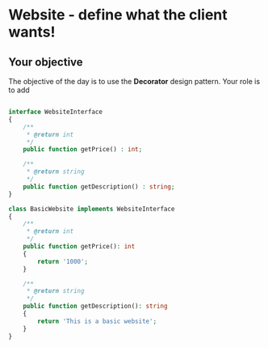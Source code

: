 # Website - define what the client wants!

## Your objective

The objective of the day is to use the **Decorator** design pattern. Your role is to add 

```php

interface WebsiteInterface
{
    /**
     * @return int
     */
    public function getPrice() : int;

    /**
     * @return string
     */
    public function getDescription() : string;
}

class BasicWebsite implements WebsiteInterface
{
    /**
     * @return int
     */
    public function getPrice(): int
    {
        return '1000';
    }

    /**
     * @return string
     */
    public function getDescription(): string
    {
        return 'This is a basic website';
    }
}
```